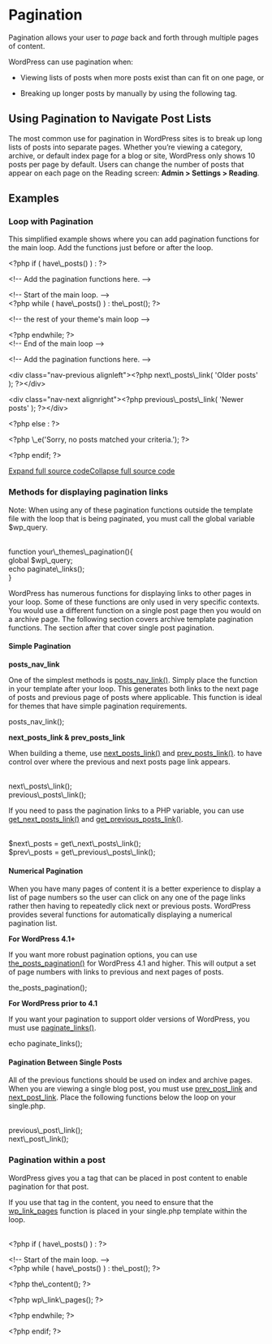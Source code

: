 # Pagination

Pagination allows your user to *page* back and forth through multiple pages of content.

WordPress can use pagination when:

*   Viewing lists of posts when more posts exist than can fit on one page, or
*   Breaking up longer posts by manually by using the following tag.
    
     <!--nextpage--> 
    

## Using Pagination to Navigate Post Lists

The most common use for pagination in WordPress sites is to break up long lists of posts into separate pages. Whether you’re viewing a category, archive, or default index page for a blog or site, WordPress only shows 10 posts per page by default. Users can change the number of posts that appear on each page on the Reading screen: **Admin > Settings > Reading**.

## Examples

### Loop with Pagination

This simplified example shows where you can add pagination functions for the main loop. Add the functions just before or after the loop.

</p>
<p>&lt;?php if ( have\_posts() ) : ?></p>
<p>	&lt;!-- Add the pagination functions here. --></p>
<p>	&lt;!-- Start of the main loop. --><br />
	&lt;?php while ( have\_posts() ) : the\_post(); ?></p>
<p>	&lt;!-- the rest of your theme's main loop --></p>
<p>	&lt;?php endwhile; ?><br />
	&lt;!-- End of the main loop --></p>
<p>	&lt;!-- Add the pagination functions here. --></p>
<p>&lt;div class=&quot;nav-previous alignleft&quot;>&lt;?php next\_posts\_link( 'Older posts' ); ?>&lt;/div></p>
<p>&lt;div class=&quot;nav-next alignright&quot;>&lt;?php previous\_posts\_link( 'Newer posts' ); ?>&lt;/div></p>
<p>&lt;?php else : ?></p>
<p>&lt;?php \_e('Sorry, no posts matched your criteria.'); ?></p>
<p>&lt;?php endif; ?></p>
<p>

[Expand full source code](#)[Collapse full source code](#)

### Methods for displaying pagination links

Note: When using any of these pagination functions outside the template file with the loop that is being paginated, you must call the global variable $wp\_query.

<br />
function your\_themes\_pagination(){<br />
	global $wp\_query;<br />
	echo paginate\_links();<br />
}<br />

WordPress has numerous functions for displaying links to other pages in your loop. Some of these functions are only used in very specific contexts. You would use a different function on a single post page then you would on a archive page. The following section covers archive template pagination functions. The section after that cover single post pagination.

#### Simple Pagination

**posts\_nav\_link**

One of the simplest methods is [posts\_nav\_link()](https://developer.wordpress.org/reference/functions/posts_nav_link/). Simply place the function in your template after your loop. This generates both links to the next page of posts and previous page of posts where applicable. This function is ideal for themes that have simple pagination requirements.

 posts\_nav\_link(); 

**next\_posts\_link & prev\_posts\_link**

When building a theme, use [next\_posts\_link()](https://developer.wordpress.org/reference/functions/next_posts_link/) and [prev\_posts\_link()](https://developer.wordpress.org/reference/functions/previous_posts_link/). to have control over where the previous and next posts page link appears.

<br />
next\_posts\_link();<br />
previous\_posts\_link();<br />

If you need to pass the pagination links to a PHP variable, you can use [get\_next\_posts\_link()](https://developer.wordpress.org/reference/functions/get_next_posts_link/) and [get\_previous\_posts\_link()](https://developer.wordpress.org/reference/functions/get_previous_posts_link/).

<br />
$next\_posts = get\_next\_posts\_link();<br />
$prev\_posts = get\_previous\_posts\_link();<br />

#### Numerical Pagination

When you have many pages of content it is a better experience to display a list of page numbers so the user can click on any one of the page links rather then having to repeatedly click next or previous posts. WordPress provides several functions for automatically displaying a numerical pagination list.

**For WordPress 4.1+**

If you want more robust pagination options, you can use [the\_posts\_pagination()](https://developer.wordpress.org/reference/functions/the_posts_pagination/) for WordPress 4.1 and higher. This will output a set of page numbers with links to previous and next pages of posts.

the\_posts\_pagination();

**For WordPress prior to 4.1**

If you want your pagination to support older versions of WordPress, you must use [paginate\_links()](https://developer.wordpress.org/reference/functions/paginate_links/).

echo paginate\_links();

#### Pagination Between Single Posts

All of the previous functions should be used on index and archive pages. When you are viewing a single blog post, you must use [prev\_post\_link](https://developer.wordpress.org/reference/functions/previous_post_link/) and [next\_post\_link](https://developer.wordpress.org/reference/functions/next_post_link/). Place the following functions below the loop on your single.php.

<br />
previous\_post\_link();<br />
next\_post\_link();<br />

### Pagination within a post

WordPress gives you a tag that can be placed in post content to enable pagination for that post.

<!--nextpage-->

If you use that tag in the content, you need to ensure that the [wp\_link\_pages](https://developer.wordpress.org/reference/functions/wp_link_pages/) function is placed in your single.php template within the loop.

<br />
&lt;?php if ( have\_posts() ) : ?></p>
<p>	&lt;!-- Start of the main loop. --><br />
	&lt;?php while ( have\_posts() ) : the\_post(); ?></p>
<p>		&lt;?php the\_content(); ?></p>
<p>		&lt;?php wp\_link\_pages(); ?> </p>
<p>	&lt;?php endwhile; ?></p>
<p>&lt;?php endif; ?><br />